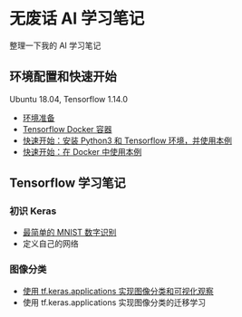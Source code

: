 # 无废话 AI 学习笔记

整理一下我的 AI 学习笔记

## 环境配置和快速开始 

Ubuntu 18.04, Tensorflow 1.14.0

* [环境准备](notes/1_environment.md)
* [Tensorflow Docker 容器](notes/2_environment_docker.md)
* [快速开始：安装 Python3 和 Tensorflow 环境，并使用本例](notes/3_environment_tf.md)
* [快速开始：在 Docker 中使用本例](notes/4_run_in_docker.md)

## Tensorflow 学习笔记

### 初识 Keras

* [最简单的 MNIST 数字识别](notes/study_keras/1_hello_mnist.md)
* 定义自己的网络

### 图像分类

* [使用 tf.keras.applications 实现图像分类和可视化观察](notes/study_keras/2_hello_keras_applications.md)
* 使用 tf.keras.applications 实现图像分类的迁移学习
